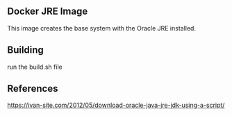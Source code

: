 ## Docker JRE Image

This image creates the base system with the Oracle JRE installed. 

## Building

run the build.sh file

## References

https://ivan-site.com/2012/05/download-oracle-java-jre-jdk-using-a-script/

